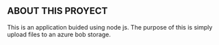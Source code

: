 ## ABOUT THIS PROYECT
This is an application buided using node js.
The purpose of this is simply upload files to an azure bob storage.

